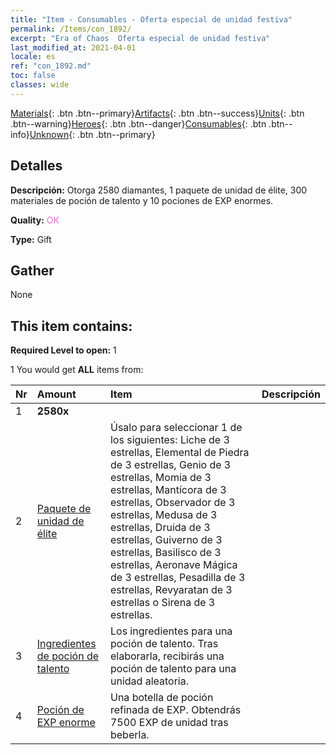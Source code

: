 ```yaml
---
title: "Item - Consumables - Oferta especial de unidad festiva"
permalink: /Items/con_1892/
excerpt: "Era of Chaos  Oferta especial de unidad festiva"
last_modified_at: 2021-04-01
locale: es
ref: "con_1892.md"
toc: false
classes: wide
---
```

 [Materials](/es/Items/){: .btn .btn--primary}[Artifacts](/es/Items/Artifacts/){: .btn .btn--success}[Units](/es/Items/Units/){: .btn .btn--warning}[Heroes](/es/Items/Heroes/){: .btn .btn--danger}[Consumables](/es/Items/Consumables/){: .btn .btn--info}[Unknown](/es/Items/Unknown/){: .btn .btn--primary}

## Detalles
 **Descripción:** Otorga 2580 diamantes, 1 paquete de unidad de élite, 300 materiales de poción de talento y 10 pociones de EXP enormes.

 **Quality:** <span style="color: #DA70D6">OK</span>

 **Type:** Gift

## Gather

  None

## This item contains:

 **Required Level to open:** 1

 1 You would get **ALL** items  from:

  | Nr | Amount |     Item    | Descripción |
  |:---|:-------|:------------|:-----------:|
  | 1 |  **2580x** | <i class="fas fa-gem"/> |  | 
  | 2 | [Paquete de unidad de élite](/es/Items/con_1882/) | Úsalo para seleccionar 1 de los siguientes: Liche de 3 estrellas, Elemental de Piedra de 3 estrellas, Genio de 3 estrellas, Momia de 3 estrellas, Mantícora de 3 estrellas, Observador de 3 estrellas, Medusa de 3 estrellas, Druida de 3 estrellas, Guiverno de 3 estrellas, Basilisco de 3 estrellas, Aeronave Mágica de 3 estrellas, Pesadilla de 3 estrellas, Revyaratan de 3 estrellas o Sirena de 3 estrellas. | 
  | 3 | [Ingredientes de poción de talento](/es/Items/con_1120/) | Los ingredientes para una poción de talento. Tras elaborarla, recibirás una poción de talento para una unidad aleatoria. | 
  | 4 | [Poción de EXP enorme](/es/Items/con_703/) | Una botella de poción refinada de EXP. Obtendrás 7500 EXP de unidad tras beberla. | 
